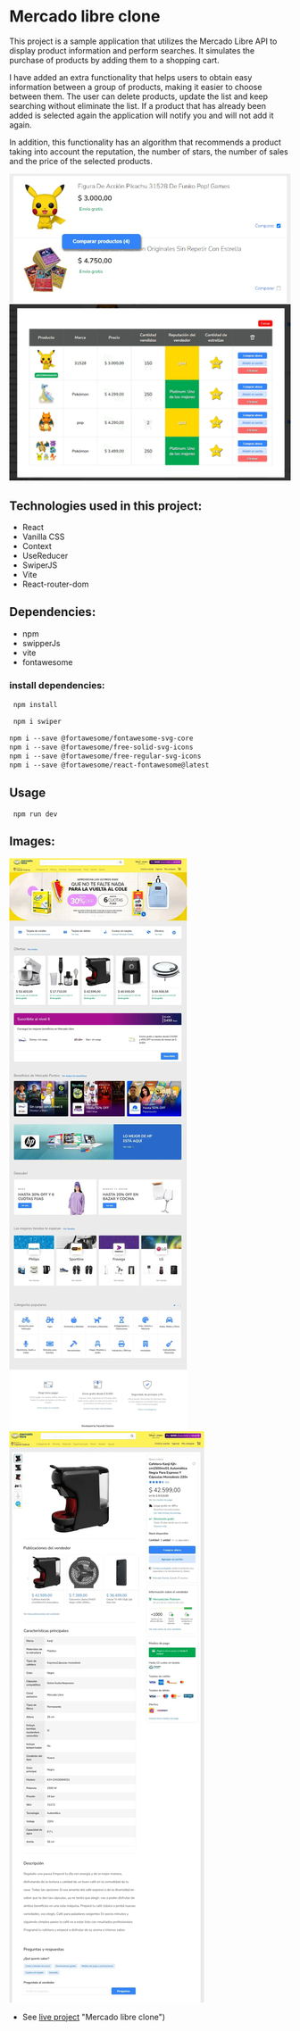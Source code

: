 # Mercado libre clone
This project is a sample application that utilizes the Mercado Libre API to display product information and perform searches. It simulates the purchase of products by adding them to a shopping cart.

I have added an extra functionality that helps users to obtain easy information between a group of products, making it easier to choose between them. The user can delete products, update the list and keep searching without eliminate the list. If a product that has already been added is selected again the application will notify you and will not add it again.  

In addition, this functionality has an algorithm that recommends a product taking into account the reputation, the number of stars, the number of sales and the price of the selected products.

![imagen de nueva funcionalidad en mercado libre ](https://raw.githubusercontent.com/facudam/mercado-libre-app/main/src/images/productComparison.webp)
![imagen de nueva funcionalidad en mercado libre ](https://raw.githubusercontent.com/facudam/mercado-libre-app/main/src/images/comparisonTable.webp)

## Technologies used in this project:
- React
- Vanilla CSS
- Context
- UseReducer
- SwiperJS
- Vite
- React-router-dom

## Dependencies:
- npm
- swipperJs
- vite
- fontawesome

### install dependencies:

~~~
 npm install
~~~
~~~
 npm i swiper
~~~
~~~
npm i --save @fortawesome/fontawesome-svg-core
npm i --save @fortawesome/free-solid-svg-icons
npm i --save @fortawesome/free-regular-svg-icons
npm i --save @fortawesome/react-fontawesome@latest

~~~

## Usage

~~~
 npm run dev
~~~

## Images:
![imagen de nueva la landing de meliclon](https://raw.githubusercontent.com/facudam/mercado-libre-app/main/src/images/landing.webp)
![imagen por producto de meliclon ](https://raw.githubusercontent.com/facudam/mercado-libre-app/main/src/images/productPage.webp)

- See [live project](https://e-commerce-libre.vercel.app/) "Mercado libre clone")
